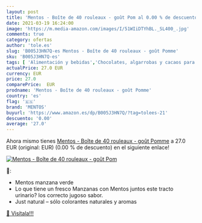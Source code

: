 ```yaml
---
layout: post
title: 'Mentos - Boîte de 40 rouleaux - goût Pom al 0.00 % de descuento'
date: 2021-03-19 16:24:00
image: 'https://m.media-amazon.com/images/I/51WIiDTYhBL._SL400_.jpg'
comments: true
category: ofertas
author: 'tole.es'
slug: 'B005J3HN7Q-es Mentos - Boîte de 40 rouleaux - goût Pomme'
sku: 'B005J3HN7Q-es'
tags: [ 'Alimentación y bebidas','Chocolates, algarrobas y cacaos para repostería','Dulces, chocolates y chicles','Productos para cocina y repostería','mentos', ]
actualPrice: 27.0 EUR
currency: EUR
price: 27.0
comparePrice:  EUR
prodname: 'Mentos - Boîte de 40 rouleaux - goût Pomme'
country: 'es'
flag: '🇪🇸'
brand: 'MENTOS'
buyurl: 'https://www.amazon.es/dp/B005J3HN7Q/?tag=tolees-21'
descuento: '0.00'
average: '27.0'
---
```


Ahora mismo tienes [Mentos - Boîte de 40 rouleaux - goût Pomme](https://www.amazon.es/dp/B005J3HN7Q/?tag=tolees-21) a 27.0 EUR (original:  EUR) (0.00 %  de descuento) en el siguiente enlace!

[![Mentos - Boîte de 40 rouleaux - goût Pom](https://m.media-amazon.com/images/I/51WIiDTYhBL._SL400_.jpg)](https://www.amazon.es/dp/B005J3HN7Q/?tag=tolees-21)

🔎:

- Mentos manzana verde
- Lo que tiene un fresco Manzanas con Mentos juntos este tracto urinario? los correcto jugoso sabor.
- Just natural – sólo colorantes naturales y aromas

[🛒 Visítala!!!](https://www.amazon.es/dp/B005J3HN7Q/?tag=tolees-21)
